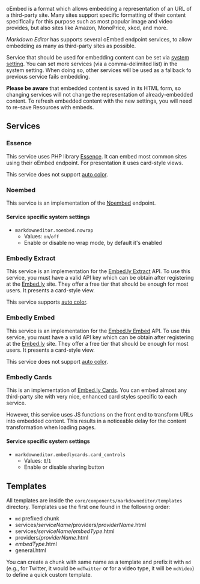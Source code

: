 oEmbed is a format which allows embedding a representation of an URL of a third-party site. Many sites support specific formatting of their content specifically for this purpose such as most popular image and video provides, but also sites like Amazon, MonoPrice, xkcd, and more.

_Markdown Editor_ has supports several oEmbed endpoint services, to allow embedding as many as third-party sites as possible. 

Service that should be used for embedding content can be set via [system setting](systemsettings.md#oembed-service). You can set more services (via a comma-delimited list) in the system setting. When doing so, other services will be used as a fallback fo previous service fails embedding.

**Please be aware** that embedded content is saved in its HTML form, so changing services will not change the representation of already-embedded content. To refresh embedded content with the new settings, you will need to re-save Resources with embeds.

## Services
### Essence
This service uses PHP library [Essence](https://github.com/essence/essence/tree/2.0). It can embed most common sites using their oEmbed endpoint. For presentation it uses card-style views.

This service does not support [auto color](systemsetting#auto-cards-color).

### Noembed
This service is an implementation of the [Noembed](https://noembed.com/) endpoint.

#### Service specific system settings
- `markdowneditor.noembed.nowrap` 
    - Values: `on`/`off`
    - Enable or disable no wrap mode, by default it's enabled

### Embedly Extract
This service is an implementation for the [Embed.ly Extract](http://embed.ly/extract) API.
To use this service, you must have a valid API key which can be obtain after registering at the [Embed.ly](http://embed.ly/) site.
They offer a free tier that should be enough for most users. It presents a card-style view.

This service supports [auto color](systemsettings.md#auto-cards-color).

### Embedly Embed
This service is an implementation for the [Embed.ly Embed](http://embed.ly/embed) API.
To use this service, you must have a valid API key which can be obtain after registering at the [Embed.ly](http://embed.ly/) site.
They offer a free tier that should be enough for most users. It presents a card-style view.

This service does not support [auto color](systemsettings.md#auto-cards-color).

### Embedly Cards
This is an implementation of [Embed.ly Cards](http://embed.ly/cards). 
You can embed almost any third-party site with very nice, enhanced card styles specific to each service.
  
However, this service uses JS functions on the front end to transform URLs into embedded content. This results in a noticeable delay for the content transformation when loading pages.

#### Service specific system settings
- `markdowneditor.embedlycards.card_controls` 
    - Values: `0`/`1`
    - Enable or disable sharing button
    
## Templates
All templates are inside the `core/components/markdowneditor/templates` directory. Templates use the first one found in the following order:

- `md` prefixed chunk
- services/*serviceName*/providers/*providerName*.html
- services/*serviceName*/*embedType*.html
- providers/*providerName*.html
- *embedType*.html
- general.html

You can create a chunk with same name as a template and prefix it with `md` 
(e.g., for Twitter, it would be `mdTwitter` or for a video type, it will be `mdVideo`) to define a quick custom template.